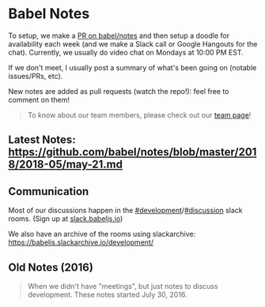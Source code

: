 # Babel Notes

To setup, we make a [PR on babel/notes](https://github.com/babel/notes/pulls?q=is%3Apr+is%3Aclosed) and then setup a doodle for availability each week (and we make a Slack call or Google Hangouts for the chat). Currently, we usually do video chat on Mondays at 10:00 PM EST.

If we don't meet, I usually post a summary of what's been going on (notable issues/PRs, etc).

New notes are added as pull requests (watch the repo!): feel free to comment on them!

> To know about our team members, please check out our [team page](https://babeljs.io/team)!

## Latest Notes: https://github.com/babel/notes/blob/master/2018/2018-05/may-21.md

## Communication

Most of our discussions happen in the [#development](https://babeljs.slack.com/messages/development)/[#discussion](https://babeljs.slack.com/messages/discussion) slack rooms. (Sign up at [slack.babeljs.io](http://slack.babeljs.io/))

We also have an archive of the rooms using slackarchive: https://babeljs.slackarchive.io/development/

## Old Notes (2016)

> When we didn't have "meetings", but just notes to discuss development.
> These notes started July 30, 2016.
